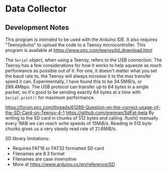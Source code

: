 # Data Collector


## Development Notes

This program is intended to be used with the Arduino IDE. It also requires
"Teensyduino" to upload the code to a Teensy microcontroller. This program
is available at https://www.pjrc.com/teensy/td_download.html

The `Serial` object, when using a Teensy, refers to the USB connection. The
Teensy has a few considerations for how it works to help squeeze as much
performance as possible out of it. For one, it doesn't matter what you set the
baud rate to, the Teensy will always increase it to the max transfer speed it
can. Experimentally, I have found this to be 34.5MiB/s, or 289.4Mbps. The USB
protocol can transfer up to 64 bytes in a single packet, so it's good to be
sending exactly 64 bytes at a time with `Serial.print()` for maximum
performance.

https://forum.pjrc.com/threads/61289-Question-on-the-correct-usage-of-the-SD-Card-on-Teensy-4-1
https://github.com/greiman/SdFat-beta
By writing to the SD card in chunks of 512 bytes and calling .flush() manually
every 1MiB we can reach write speeds of 15MiB/s. Reading in 512 byte chunks
gives us a very steady read rate of 21.6MiB/s.

SD library limitations:
- Requires FAT16 or FAT32 formatted SD card
- Filenames are 8.3 format
- Filenames are case insensitive
- More at https://www.arduino.cc/en/reference/SD
